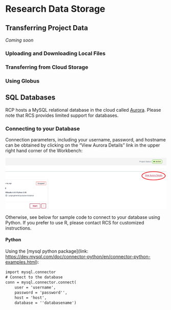 # Research Data Storage

## Transferring Project Data
*Coming soon*

### Uploading and Downloading Local Files

### Transferring from Cloud Storage

### Using Globus

## SQL Databases

RCP hosts a MySQL relational database in the cloud called [Aurora](https://aws.amazon.com/rds/aurora/). Please note that RCS provides limited support for databases. 

### Connecting to your Database 

Connection parameters, including your username, password, and hostname can be obtained by clicking on the “View Aurora Details” link in the upper right hand corner of the Workbench:  

![Aurora screenshot](/media/Aurora-details-link.png)

Otherwise, see below for sample code to connect to your database using Python. If you prefer to use R, please contact RCS for customized instructions.

#### Python

Using the [mysql python package](link: https://dev.mysql.com/doc/connector-python/en/connector-python-examples.html):

```
import mysql.connector 
# Connect to the database 
conn = mysql.connector.connect( 
    user = 'username', 
    password = 'password'', 
    host = 'host', 
    database = ''databasename')
```